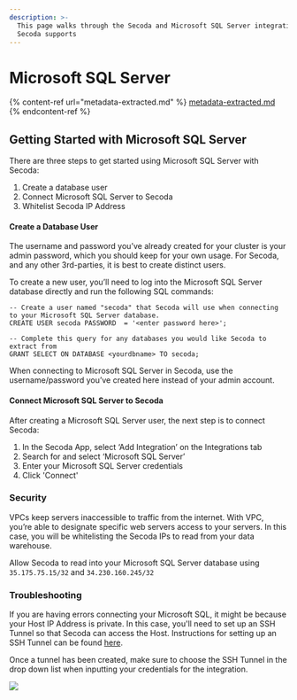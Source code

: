```yaml
---
description: >-
  This page walks through the Secoda and Microsoft SQL Server integration that
  Secoda supports
---
```


# Microsoft SQL Server

{% content-ref url="metadata-extracted.md" %}
[metadata-extracted.md](metadata-extracted.md)
{% endcontent-ref %}

## **Getting Started with Microsoft SQL Server** <a href="#h_3a4bfd6458" id="h_3a4bfd6458"></a>

There are three steps to get started using Microsoft SQL Server with Secoda:

1. Create a database user
2. Connect Microsoft SQL Server to Secoda
3. Whitelist Secoda IP Address

#### **Create a Database User** <a href="#h_4dd83bd377" id="h_4dd83bd377"></a>

The username and password you’ve already created for your cluster is your admin password, which you should keep for your own usage. For Secoda, and any other 3rd-parties, it is best to create distinct users.

To create a new user, you’ll need to log into the Microsoft SQL Server database directly and run the following SQL commands:

```
-- Create a user named "secoda" that Secoda will use when connecting to your Microsoft SQL Server database. 
CREATE USER secoda PASSWORD  = '<enter password here>'; 

-- Complete this query for any databases you would like Secoda to extract from 
GRANT SELECT ON DATABASE <yourdbname> TO secoda;
```

When connecting to Microsoft SQL Server in Secoda, use the username/password you’ve created here instead of your admin account.

#### **Connect Microsoft SQL Server to Secoda** <a href="#h_dc83b40ac9" id="h_dc83b40ac9"></a>

After creating a Microsoft SQL Server user, the next step is to connect Secoda:

1. In the Secoda App, select ‘Add Integration’ on the Integrations tab
2. Search for and select ‘Microsoft SQL Server’
3. Enter your Microsoft SQL Server credentials
4. Click 'Connect'

### **Security** <a href="#h_c60cf20ba6" id="h_c60cf20ba6"></a>

VPCs keep servers inaccessible to traffic from the internet. With VPC, you’re able to designate specific web servers access to your servers. In this case, you will be whitelisting the Secoda IPs to read from your data warehouse.

Allow Secoda to read into your Microsoft SQL Server database using `35.175.75.15/32` and `34.230.160.245/32`

### Troubleshooting

If you are having errors connecting your Microsoft SQL, it might be because your Host IP Address is private. In this case, you'll need to set up an SSH Tunnel so that Secoda can access the Host. Instructions for setting up an SSH Tunnel can be found [here](../../connecting-via-tunnels/connecting-via-ssh-tunnel.md).

Once a tunnel has been created, make sure to choose the SSH Tunnel in the drop down list when inputting your credentials for the integration.

![](https://secoda-public-media-assets.s3.amazonaws.com/Screenshot%202023-05-04%20at%203.37.09%20PM.png)
